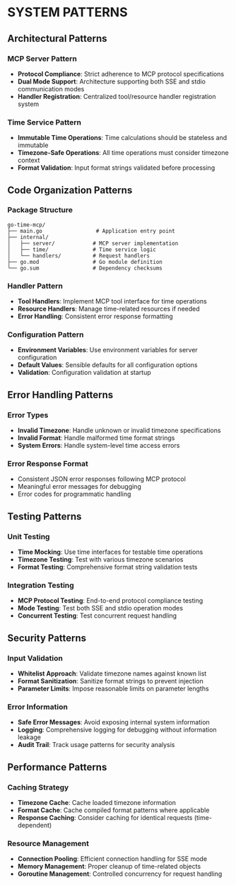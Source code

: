 # SYSTEM PATTERNS

## Architectural Patterns

### MCP Server Pattern
- **Protocol Compliance**: Strict adherence to MCP protocol specifications
- **Dual Mode Support**: Architecture supporting both SSE and stdio communication modes
- **Handler Registration**: Centralized tool/resource handler registration system

### Time Service Pattern
- **Immutable Time Operations**: Time calculations should be stateless and immutable
- **Timezone-Safe Operations**: All time operations must consider timezone context
- **Format Validation**: Input format strings validated before processing

## Code Organization Patterns

### Package Structure
```
go-time-mcp/
├── main.go                 # Application entry point
├── internal/
│   ├── server/            # MCP server implementation
│   ├── time/              # Time service logic
│   └── handlers/          # Request handlers
├── go.mod                 # Go module definition
└── go.sum                 # Dependency checksums
```

### Handler Pattern
- **Tool Handlers**: Implement MCP tool interface for time operations
- **Resource Handlers**: Manage time-related resources if needed
- **Error Handling**: Consistent error response formatting

### Configuration Pattern
- **Environment Variables**: Use environment variables for server configuration
- **Default Values**: Sensible defaults for all configuration options
- **Validation**: Configuration validation at startup

## Error Handling Patterns

### Error Types
- **Invalid Timezone**: Handle unknown or invalid timezone specifications
- **Invalid Format**: Handle malformed time format strings
- **System Errors**: Handle system-level time access errors

### Error Response Format
- Consistent JSON error responses following MCP protocol
- Meaningful error messages for debugging
- Error codes for programmatic handling

## Testing Patterns

### Unit Testing
- **Time Mocking**: Use time interfaces for testable time operations
- **Timezone Testing**: Test with various timezone scenarios
- **Format Testing**: Comprehensive format string validation tests

### Integration Testing
- **MCP Protocol Testing**: End-to-end protocol compliance testing
- **Mode Testing**: Test both SSE and stdio operation modes
- **Concurrent Testing**: Test concurrent request handling

## Security Patterns

### Input Validation
- **Whitelist Approach**: Validate timezone names against known list
- **Format Sanitization**: Sanitize format strings to prevent injection
- **Parameter Limits**: Impose reasonable limits on parameter lengths

### Error Information
- **Safe Error Messages**: Avoid exposing internal system information
- **Logging**: Comprehensive logging for debugging without information leakage
- **Audit Trail**: Track usage patterns for security analysis

## Performance Patterns

### Caching Strategy
- **Timezone Cache**: Cache loaded timezone information
- **Format Cache**: Cache compiled format patterns where applicable
- **Response Caching**: Consider caching for identical requests (time-dependent)

### Resource Management
- **Connection Pooling**: Efficient connection handling for SSE mode
- **Memory Management**: Proper cleanup of time-related objects
- **Goroutine Management**: Controlled concurrency for request handling 
